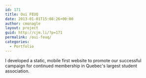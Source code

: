 ```yaml
---
id: 171
title: Oui FEUQ
date: 2013-01-01T15:08:26+00:00
author: cmonagle
layout: project
guid: http://cjm.li/?p=171
permalink: /oui-feuq/
categories:
  - Portfolio
---
```

I developed a static, mobile first website to promote our successful campaign for continued membership in Quebec's largest student association. 
